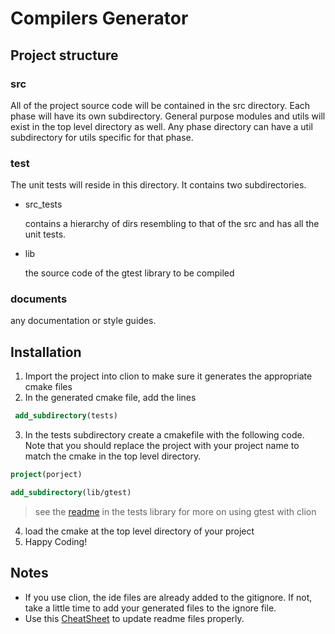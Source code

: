 # Compilers Generator

## Project structure

### src
 All of the project source code will be contained in the src directory.
 Each phase will have its own subdirectory. General purpose modules and utils will exist in the top level directory as well.
 Any phase directory can have a util subdirectory for utils specific for that phase.

### test
The unit tests will reside in this directory. It contains two subdirectories.

- src_tests

   contains a hierarchy of dirs resembling to that of the src and has all the unit tests.
- lib

   the source code of the gtest library to be compiled

### documents
   any documentation or style guides.

## Installation
1. Import the project into clion to make sure it generates the appropriate cmake files
2. In the generated cmake file, add the lines
```cmake
 add_subdirectory(tests)
```
3. In the tests subdirectory create a cmakefile with the following code.
Note that you should replace the project with your project name to match the cmake in the top level directory.
```cmake
project(porject)

add_subdirectory(lib/gtest)
```

> see the [readme](tests/README.me) in the tests library for more on using gtest with clion

4. load the cmake at the top level directory of your project
5. Happy Coding!

## Notes
- If you use clion, the ide files are already added to the gitignore. If not, take a little time to add your generated files to the ignore file.
- Use this [CheatSheet](https://github.com/adam-p/markdown-here/wiki/Markdown-Cheatsheet) to update readme files properly.